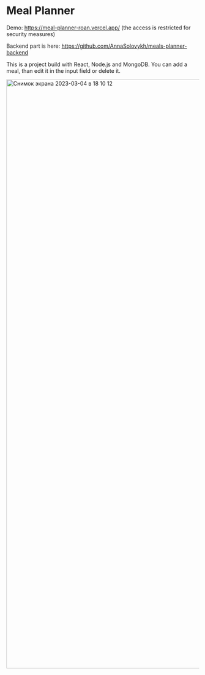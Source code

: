# Meal Planner

Demo: https://meal-planner-roan.vercel.app/  (the access is restricted for security measures)

Backend part is here: https://github.com/AnnaSolovykh/meals-planner-backend

This is a project build with React, Node.js and MongoDB.
You can add a meal, than edit it in the input field or delete it.

<img width="1540" alt="Снимок экрана 2023-03-04 в 18 10 12" src="https://user-images.githubusercontent.com/114008959/222913747-d174ba15-fa27-4457-823e-88e7d33a6b24.png">



